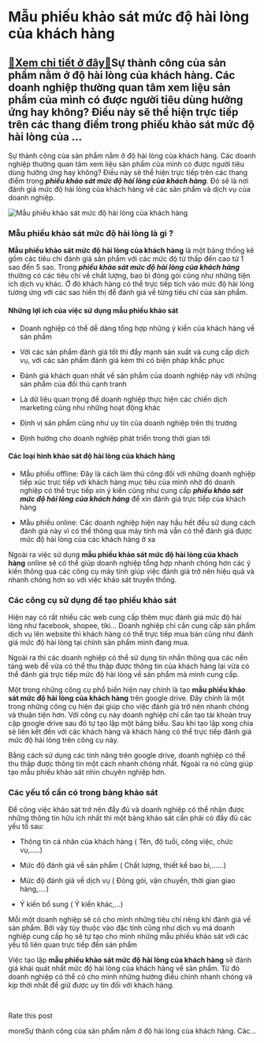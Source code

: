 Mẫu phiếu khảo sát mức độ hài lòng của khách hàng
=================================================

[:gift:Xem chi tiết ở đây:gift:](https://hddtvn.com/mau-phieu-khao-sat-muc-do-hai-long-cua-khach-hang/)Sự thành công của sản phẩm nằm ở độ hài lòng của khách hàng. Các doanh nghiệp thường quan tâm xem liệu sản phẩm của mình có được người tiêu dùng hưởng ứng hay không? Điều này sẽ thể hiện trực tiếp trên các thang điểm trong phiếu khảo sát mức độ hài lòng của …
-------------------------------------------------------------------------------------------------------------------------------------------------------------------------------------------------------------------------------------------------------------------

Sự thành công của sản phẩm nằm ở độ hài lòng của khách hàng. Các doanh nghiệp thường quan tâm xem liệu sản phẩm của mình có được người tiêu dùng hưởng ứng hay không? Điều này sẽ thể hiện trực tiếp trên các thang điểm trong ***phiếu khảo sát mức độ hài lòng của khách hàng***. Đó sẽ là nơi đánh giá mức độ hài lòng của khách hàng về các sản phẩm và dịch vụ của doanh nghiệp.


![Mẫu phiếu khảo sát mức độ hài lòng của khách hàng](https://hddtvn.com/wp-content/uploads/2021/01/checklist-document-survey-task-form-online-laptop-computer-working-desk-flat-cartoon_101884-881.jpg)


### Mẫu phiếu khảo sát mức độ hài lòng là gì ?


**Mẫu phiếu khảo sát mức độ hài lòng của khách hàng** là một bảng thống kê gồm các tiêu chí đánh giá sản phẩm với các mức độ từ thấp đến cao từ 1 sao đến 5 sao. Trong ***phiếu khảo sát mức độ hài lòng của khách hàng*** thường có các tiêu chí về chất lượng, bao bì đóng gói cũng như những tiện ích dịch vụ khác. Ở đó khách hàng có thể trực tiếp tích vào mức độ hài lòng tương ứng với các sao hiển thị để đánh giá về từng tiêu chí của sản phẩm.


#### Những lợi ích của việc sử dụng mẫu phiếu khảo sát




* Doanh nghiệp có thể dễ dàng tổng hợp những ý kiến của khách hàng về sản phẩm

* Với các sản phẩm đánh giá tốt thì đẩy mạnh sản xuất và cung cấp dịch vụ, với các sản phẩm đánh giá kém thì có biện pháp khắc phục

* Đánh giá khách quan nhất về sản phẩm của doanh nghiệp này với những sản phẩm của đối thủ cạnh tranh

* Là dữ liệu quan trọng để doanh nghiệp thực hiện các chiến dịch marketing cũng như những hoạt động khác

* Định vị sản phẩm cũng như uy tín của doanh nghiệp trên thị trường

* Định hướng cho doanh nghiệp phát triển trong thời gian tới



#### Các loại hình khảo sát độ hài lòng của khách hàng




* Mẫu phiếu offline: Đây là cách làm thủ công đối với những doanh nghiệp tiếp xúc trực tiếp với khách hàng mục tiêu của mình nhờ đó doanh nghiệp có thể trục tiếp xin ý kiến cũng như cung cấp ***phiếu khảo sát mức độ hài lòng của khách hàng*** để xin đánh giá trực tiếp của khách hàng

* Mẫu phiếu online: Các doanh nghiệp hiện nay hầu hết đều sử dụng cách đánh giá này vì có thể thông qua máy tính mà vẫn có thể đánh giá được mức độ hài lòng của các khách hàng ở xa



Ngoài ra việc sử dụng **mẫu phiếu khảo sát mức độ hài lòng của khách hàng** online sẽ có thể giúp doanh nghiệp tổng hợp nhanh chóng hơn các ý kiến thông qua các công cụ máy tính giúp việc đánh giá trở nên hiệu quả và nhanh chóng hơn so với việc khảo sát truyền thống.


### Các công cụ sử dụng để tạo phiếu khảo sát


Hiện nay có rất nhiều các web cung cấp thêm mục đánh giá mức độ hài lòng như facebook, shopee, tiki… Doanh nghiệp chỉ cần cung cấp sản phẩm dịch vụ lên website thì khách hàng có thể trực tiếp mua bán cũng như đánh giá mức độ hài lòng tại chính sản phẩm mình đang mua.


Ngoài ra thì các doanh nghiệp có thể sử dụng tin nhắn thông qua các nền tảng web để vừa có thể thu thập được thông tin của khách hàng lại vừa có thể đánh giá trực tiếp mức độ hài lòng về sản phẩm mà mình cung cấp.


Một trong những công cụ phổ biến hiện nay chính là tạo **mẫu phiếu khảo sát mức độ hài lòng của khách hàng** trên google drive. Đây chính là một trong những công cụ hiện đại giúp cho việc đánh giá trở nên nhanh chóng và thuận tiện hơn. Với công cụ này doanh nghiệp chỉ cần tạo tài khoản truy cập google drive sau đó tự tạo lập một bảng biểu. Sau khi tạo lập xong chia sẻ liên kết đến với các khách hàng và khách hàng có thể trực tiếp đánh giá mức độ hài lòng trên công cụ này.


Bằng cách sử dụng các tính năng trên google drive, doanh nghiệp có thể thu thập được thông tin một cách nhanh chóng nhất. Ngoài ra nó cũng giúp tạo mẫu phiếu khảo sát nhìn chuyên nghiệp hơn.


### Các yếu tố cần có trong bảng khảo sát


Để công việc khảo sát trở nên đầy đủ và doanh nghiệp có thể nhận được những thông tin hữu ích nhất thì một bảng khảo sát cần phải có đầy đủ các yếu tố sau:




* Thông tin cá nhân của khách hàng ( Tên, độ tuổi, công việc, chức vụ,…..)

* Mức độ đánh giá về sản phẩm ( Chất lượng, thiết kế bao bì,……)

* Mức độ đánh giá về dịch vụ ( Đóng gói, vận chuyển, thời gian giao hàng,….)

* Ý kiến bổ sung ( Ý kiến khác,…)



Mỗi một doanh nghiệp sẽ có cho mình những tiêu chí riêng khi đánh giá về sản phẩm. Bởi vậy tùy thuộc vào đặc tính cũng như dịch vụ mà doanh nghiệp cung cấp họ sẽ tự tạo cho mình những mẫu phiếu khảo sát với các yếu tố liên quan trực tiếp đến sản phẩm


Việc tạo lập **mẫu phiếu khảo sát mức độ hài lòng của khách hàng** sẽ đánh giá khái quát nhất mức độ hài lòng của khách hàng về sản phẩm. Từ đó doanh nghiệp có thể có cho mình những hướng điều chỉnh nhanh chóng và kịp thời nhất để giữ được uy tín đối với khách hàng.


 








































Rate this post


moreSự thành công của sản phẩm nằm ở độ hài lòng của khách hàng. Các…

